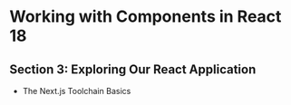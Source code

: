 # Working with Components in React 18
## Section 3: Exploring Our React Application
* The Next.js Toolchain Basics